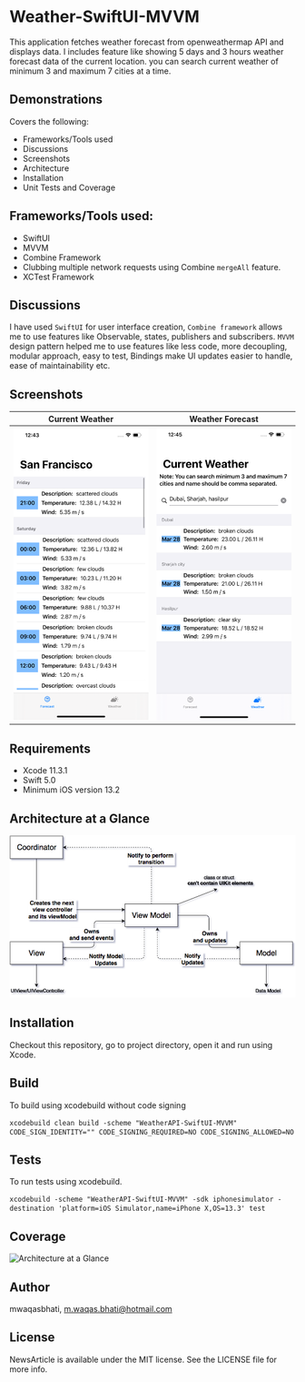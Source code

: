 # Weather-SwiftUI-MVVM

This application fetches weather forecast from openweathermap API and displays data. I includes feature like showing 5 days and 3 hours weather forecast data of the current location. you can search current weather of minimum 3 and maximum 7 cities at a time. 

## Demonstrations

Covers the following:

* Frameworks/Tools used
* Discussions
* Screenshots
* Architecture 
* Installation
* Unit Tests and Coverage

## Frameworks/Tools used:

* SwiftUI
* MVVM 
* Combine Framework
* Clubbing multiple network requests using Combine `mergeAll` feature.
* XCTest Framework 

## Discussions

I have used `SwiftUI` for user interface creation, `Combine framework` allows me to use features like Observable, states, publishers and subscribers. `MVVM` design pattern helped me to use features like less code, more decoupling, modular approach, easy to test, Bindings make UI updates easier to handle, ease of maintainability etc.    

## Screenshots

|             Current Weather         |         Weather Forecast          | 
|---------------------------------|------------------------------|
|![Demo](https://github.com/mwaqasbhati/Weather-SwiftUI-MVVM/blob/master/screenshots/Weather.png)|![Demo](https://github.com/mwaqasbhati/Weather-SwiftUI-MVVM/blob/master/screenshots/Forecast.png)|

## Requirements

- Xcode 11.3.1
- Swift 5.0
- Minimum iOS version 13.2


## Architecture at a Glance

![Architecture at a Glance](https://github.com/mwaqasbhati/Weather-SwiftUI-MVVM/blob/master/Architecture/MVVM.png)

## Installation

Checkout this repository, go to project directory, open it and run using Xcode.

## Build

To build using xcodebuild without code signing
```
xcodebuild clean build -scheme "WeatherAPI-SwiftUI-MVVM" CODE_SIGN_IDENTITY="" CODE_SIGNING_REQUIRED=NO CODE_SIGNING_ALLOWED=NO
```

## Tests

To run tests using xcodebuild.
```
xcodebuild -scheme "WeatherAPI-SwiftUI-MVVM" -sdk iphonesimulator -destination 'platform=iOS Simulator,name=iPhone X,OS=13.3' test
```
## Coverage

![Architecture at a Glance]()


## Author

mwaqasbhati, m.waqas.bhati@hotmail.com

## License

NewsArticle is available under the MIT license. See the LICENSE file for more info.

